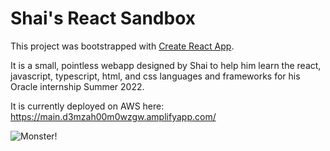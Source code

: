 # Shai's React Sandbox
This project was bootstrapped with [Create React App](https://github.com/facebook/create-react-app).

It is a small, pointless webapp designed by Shai to help him learn the react, javascript, typescript, html, and css languages and frameworks for his Oracle internship Summer 2022.

It is currently deployed on AWS here: https://main.d3mzah00m0wzgw.amplifyapp.com/

![Monster!]([image.png](https://i.pinimg.com/originals/c4/4d/65/c44d6575f9f1aff94ddf0c4a6d62918d.jpg))
